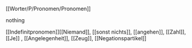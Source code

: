 [[Worter/P/Pronomen/Pronomen]]

nothing


[[Indefinitpronomen]][[Niemand]], [[sonst nichts]], [[angehen]], [[Zahl]], [[Je]]
, [[Angelegenheit]], [[Zeug]], [[Negationspartikel]]